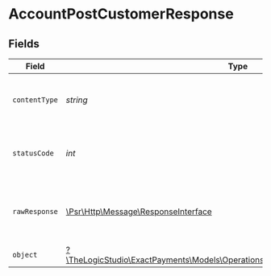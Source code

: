 # AccountPostCustomerResponse


## Fields

| Field                                                                                                                                          | Type                                                                                                                                           | Required                                                                                                                                       | Description                                                                                                                                    |
| ---------------------------------------------------------------------------------------------------------------------------------------------- | ---------------------------------------------------------------------------------------------------------------------------------------------- | ---------------------------------------------------------------------------------------------------------------------------------------------- | ---------------------------------------------------------------------------------------------------------------------------------------------- |
| `contentType`                                                                                                                                  | *string*                                                                                                                                       | :heavy_check_mark:                                                                                                                             | HTTP response content type for this operation                                                                                                  |
| `statusCode`                                                                                                                                   | *int*                                                                                                                                          | :heavy_check_mark:                                                                                                                             | HTTP response status code for this operation                                                                                                   |
| `rawResponse`                                                                                                                                  | [\Psr\Http\Message\ResponseInterface](https://www.php-fig.org/psr/psr-7/#33-psrhttpmessageresponseinterface)                                   | :heavy_check_mark:                                                                                                                             | Raw HTTP response; suitable for custom response parsing                                                                                        |
| `object`                                                                                                                                       | [?\TheLogicStudio\ExactPayments\Models\Operations\AccountPostCustomerResponseBody](../../Models/Operations/AccountPostCustomerResponseBody.md) | :heavy_minus_sign:                                                                                                                             | OK                                                                                                                                             |